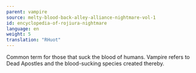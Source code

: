 ```yaml
---
parent: vampire
source: melty-blood-back-alley-alliance-nightmare-vol-1
id: encyclopedia-of-rojiura-nightmare
language: en
weight: 5
translation: "RHuot"
---
```


Common term for those that suck the blood of humans. Vampire refers to Dead Apostles and the blood-sucking species created thereby.
